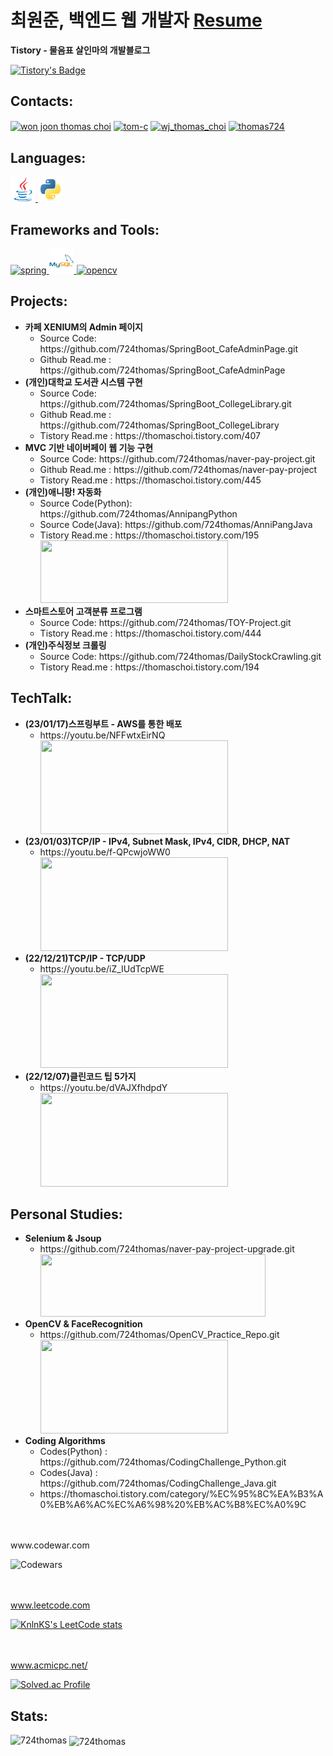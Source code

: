 
<h1>
  <a>최원준, 백엔드 웹 개발자</a>
  <a href="http://3.37.247.6:8080" target="_blank">Resume</a>
</h1>

<b>Tistory - 물음표 살인마의 개발블로그</b>

 <a>  [![Tistory's Badge](https://github-readme-tistory-card.vercel.app/api/badge?name=BEst&theme=kakao)](https://thomaschoi.tistory.com/) </a>
 
 <h2 align="left">Contacts:</h2>
<a href="https://www.linkedin.com/in/won-joon-thomas-choi/" target="blank"><img align="center" src="https://raw.githubusercontent.com/rahuldkjain/github-profile-readme-generator/master/src/images/icons/Social/linked-in-alt.svg" alt="won joon thomas choi" height="30" width="40" /></a>
<a href="https://stackoverflow.com/users/20396603/tom-c" target="blank"><img align="center" src="https://raw.githubusercontent.com/rahuldkjain/github-profile-readme-generator/master/src/images/icons/Social/stack-overflow.svg" alt="tom-c" height="30" width="40" /></a>
<a href="https://instagram.com/wj_thomas_choi" target="blank"><img align="center" src="https://raw.githubusercontent.com/rahuldkjain/github-profile-readme-generator/master/src/images/icons/Social/instagram.svg" alt="wj_thomas_choi" height="30" width="40" /></a>
<a href="https://www.leetcode.com/thomas724" target="blank"><img align="center" src="https://raw.githubusercontent.com/rahuldkjain/github-profile-readme-generator/master/src/images/icons/Social/leet-code.svg" alt="thomas724" height="30" width="40" /></a>

<h2 align="left">Languages:</h2>
<p align="left"> 
   <a href="https://www.java.com" target="_blank" rel="noreferrer"> <img src="https://raw.githubusercontent.com/devicons/devicon/master/icons/java/java-original.svg" alt="java" width="40" height="40"/> </a>
   <a href="https://www.python.org" target="_blank" rel="noreferrer"> <img src="https://raw.githubusercontent.com/devicons/devicon/master/icons/python/python-original.svg" alt="python" width="40" height="40"/> </a>
</p>
<h2 align="left">Frameworks and Tools:</h2>
<p align="left"> 
   <a href="https://spring.io/" target="_blank" rel="noreferrer"> <img src="https://www.vectorlogo.zone/logos/springio/springio-icon.svg" alt="spring" width="40" height="40"/> </a>
   <a href="https://www.mysql.com/" target="_blank" rel="noreferrer"> <img src="https://raw.githubusercontent.com/devicons/devicon/master/icons/mysql/mysql-original-wordmark.svg" alt="mysql" width="40" height="40"/> </a>
   <a href="https://opencv.org/" target="_blank" rel="noreferrer"> <img src="https://www.vectorlogo.zone/logos/opencv/opencv-icon.svg" alt="opencv" width="40" height="40"/> </a>
</p>

<h2 align="left">Projects:</h2>
<ul class="roman">
  <li><b>카페 XENIUM의 Admin 페이지</b>
      <ul class="square">
         <li>Source Code: https://github.com/724thomas/SpringBoot_CafeAdminPage.git</li>
         <li>Github Read.me : https://github.com/724thomas/SpringBoot_CafeAdminPage </li>
      </ul>
   </li>
 
   <li><b>(개인)대학교 도서관 시스템 구현</b>
      <ul class="square">
         <li>Source Code: https://github.com/724thomas/SpringBoot_CollegeLibrary.git</li>
         <li>Github Read.me : https://github.com/724thomas/SpringBoot_CollegeLibrary </li>
         <li>Tistory Read.me : https://thomaschoi.tistory.com/407</li>
      </ul>
   </li>
   
   <li><b>MVC 기반 네이버페이 웹 기능 구현</b>
      <ul class="square">
         <li>Source Code: https://github.com/724thomas/naver-pay-project.git</li>
         <li>Github Read.me : https://github.com/724thomas/naver-pay-project</li>
         <li>Tistory Read.me : https://thomaschoi.tistory.com/445</li>
      </ul>
   </li>
   
 
   <li><b>(개인)애니팡! 자동화</b>
      <ul class="square">
         <li>Source Code(Python): https://github.com/724thomas/AnnipangPython</li>
         <li>Source Code(Java): https://github.com/724thomas/AnniPangJava</li>
         <li>Tistory Read.me : https://thomaschoi.tistory.com/195</li>
         <img src="https://user-images.githubusercontent.com/113500771/209502685-080ed15d-d3e7-4c29-975a-546e5e787bb4.gif" width="300" height="100" />
      </ul>
   </li>
   
  <li><b>스마트스토어 고객분류 프로그램</b>
      <ul class="square">
         <li>Source Code: https://github.com/724thomas/TOY-Project.git</li>
         <li>Tistory Read.me : https://thomaschoi.tistory.com/444</li>
      </ul>
   </li>
   
 
 
   <li><b>(개인)주식정보 크롤링</b>
      <ul class="square">
         <li>Source Code: https://github.com/724thomas/DailyStockCrawling.git</li>
         <li>Tistory Read.me : https://thomaschoi.tistory.com/194</li>
      </ul>
   </li>
</ul>



<h2 align="left">TechTalk:</h2>
<ul class="roman">
 
   <li><b>(23/01/17)스프링부트 - AWS를 통한 배포</b>
      <ul class="square">
         <li>https://youtu.be/NFFwtxEirNQ</li>
         <img src="https://user-images.githubusercontent.com/113500771/212867215-1a4100b0-3ca5-4c9c-903c-c6b144f57d4b.gif" width="300" height="150" />
      </ul>
   </li>
 
   <li><b>(23/01/03)TCP/IP - IPv4, Subnet Mask, IPv4, CIDR, DHCP, NAT</b>
      <ul class="square">
         <li>https://youtu.be/f-QPcwjoWW0</li>
         <img src="https://user-images.githubusercontent.com/113500771/210310574-a6a37e2f-13d0-44e1-80b3-987a5a26ff30.gif" width="300" height="150" />
      </ul>
   </li>
 
   <li><b>(22/12/21)TCP/IP - TCP/UDP</b>
      <ul class="square">
         <li>https://youtu.be/iZ_IUdTcpWE</li>
         <img src="https://user-images.githubusercontent.com/113500771/209475385-87dfc420-cd05-4593-8530-b9445235f3ac.gif" width="300" height="150" />
      </ul>
 </li>
 
   <li><b>(22/12/07)클린코드 팁 5가지</b>
      <ul class="square">
         <li>https://youtu.be/dVAJXfhdpdY</li>
         <img src="https://user-images.githubusercontent.com/113500771/209475616-b67e84b9-9d6c-4c58-a39d-47f8f4e8b8a1.gif" width="300" height="150" />
      </ul>
   </li>
</ul>


<h2 align="left">Personal Studies:</h2>
<ul class="roman">
   <li><b>Selenium & Jsoup</b>
      <ul class="square">
         <li>https://github.com/724thomas/naver-pay-project-upgrade.git</li>
         <img src="https://user-images.githubusercontent.com/113500771/209500653-8b895064-6f2c-4d38-82d5-a02a8034b30c.gif" width="360" height="100" />
      </ul>
   </li>

   <li><b>OpenCV & FaceRecognition</b>
      <ul class="square">
         <li>https://github.com/724thomas/OpenCV_Practice_Repo.git</li>
         <img src="https://user-images.githubusercontent.com/113500771/209499852-01145c45-fd32-4e43-b33a-8e4d96269923.gif" width="300" height="150" />
      </ul>
   </li>

   <li><b>Coding Algorithms</b>
      <ul class="square">
         <li>Codes(Python) : https://github.com/724thomas/CodingChallenge_Python.git</li>
         <li>Codes(Java) : https://github.com/724thomas/CodingChallenge_Java.git</li>
         <li>https://thomaschoi.tistory.com/category/%EC%95%8C%EA%B3%A0%EB%A6%AC%EC%A6%98%20%EB%AC%B8%EC%A0%9C</li>
      </ul>
   </li>
</ul>
<br><br>www.codewar.com   
  
   <a>![Codewars](https://github.r2v.ch/codewars?user=724thomas2&stroke=%23BB432C)</a>
   
<br><br>www.leetcode.com
  
[![KnlnKS's LeetCode stats](https://leetcode-stats-six.vercel.app/?username=thomas724&theme=dark)](https://github.com/thomas724/leetcode-stats)

<br><br>www.acmicpc.net/

[![Solved.ac Profile](http://mazassumnida.wtf/api/v2/generate_badge?boj=724thomas2)](https://solved.ac/724thomas2/)


<h2 align="left">Stats:</h2>

<p><img align="left" src="https://github-readme-stats.vercel.app/api/top-langs?username=724thomas&show_icons=true&locale=en&layout=compact" alt="724thomas" /></p>

<p>&nbsp;<img align="center" src="https://github-readme-stats.vercel.app/api?username=724thomas&show_icons=true&locale=en" alt="724thomas" /></p>









